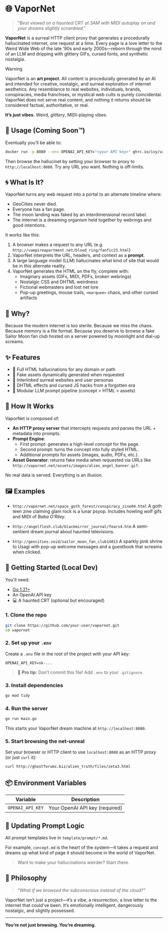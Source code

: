 # 🌐 VaporNet

> _"Best viewed on a haunted CRT at 3AM with MIDI autoplay on and your dreams slightly scrambled."_

**VaporNet** is a surreal HTTP client proxy that generates a procedurally hallucinated internet, one request at a time. Every page is a love letter to the Weird Wide Web of the late '90s and early 2000s—reborn through the mind of an LLM and dripping with glittery GIFs, cursed fonts, and synthetic nostalgia.

> [!WARNING]
> VaporNet is an **art project**. All content is procedurally generated by an AI and intended for creative, nostalgic, and surreal exploration of internet aesthetics. Any resemblance to real websites, individuals, brands, conspiracies, media franchises, or mystical web cults is purely coincidental. VaporNet does not serve real content, and nothing it returns should be considered factual, authoritative, or real.
>
> **It’s just vibes.** Weird, *glittery*, MIDI-playing vibes.

## 🧪 Usage (Coming Soon™)

Eventually you’ll be able to:

```bash
docker run -p 8080 --env OPENAI_API_KEY="<your API key>" ghrc.io/ivy/vapornet
```

Then browse the hallucinet by setting your browser to proxy to `http://localhost:8080`.
Try any URL you want. Nothing is off-limits.

## 🌀 What Is It?

VaporNet turns any web request into a portal to an alternate timeline where:
- GeoCities never died.
- Everyone has a fan page.
- The moon landing was faked by an interdimensional record label.
- The internet is a dreaming organism held together by webrings and good intentions.

It works like this:
1. A browser makes a request to any URL (e.g. `http://vampireapartment.net/blood_ring/fanfic23.html`)
2. VaporNet interprets the URL, headers, and context as a **prompt**.
3. A large language model (LLM) hallucinates what kind of site that would be in this alternate reality.
4. VaporNet generates the HTML on the fly, complete with:
   - Imaginary assets (GIFs, MIDI, PDFs, broken webrings)
   - Nostalgic CSS and DHTML weirdness
   - Fictional webmasters and lost net lore
   - Pop-up greetings, mouse trails, `<marquee>` chaos, and other cursed artifacts

## 💾 Why?

Because the modern internet is too sterile.
Because we miss the chaos.
Because memory is a file format.
Because you deserve to browse a fake Sailor Moon fan club hosted on a server powered by moonlight and dial-up screams.

## ✨ Features

- 🌈 Full HTML hallucinations for any domain or path
- 📼 Fake assets dynamically generated when requested
- 💌 Interlinked surreal websites and user personas
- 🔮 DHTML effects and cursed JS hacks from a forgotten era
- 🧠 Modular LLM prompt pipeline (concept > HTML > assets)

## 🚧 How It Works

VaporNet is composed of:

- **An HTTP proxy server** that intercepts requests and parses the URL + metadata into prompts.
- **Prompt Engine**:
  - First prompt: generates a high-level *concept* for the page.
  - Second prompt: turns the concept into fully styled HTML.
  - Additional prompts for assets (images, audio, PDFs, etc.).
- **Asset Generator**: returns fake media when requested via URLs like `http://vapornet.net/assets/images/alien_angel_banner.gif`.

No real data is served. Everything is an illusion.

## 🖼️ Examples

- `http://vapornet.net/space_goth_forest/conspiracy_zine04.html`
  A goth teen zine claiming glam rock is a lunar psyop. Includes howling wolf gifs and MIDI of *Baba O'Riley*.

- `http://angelflesh.club/blackmirror_journal/fears4.htm`
  A semi-sentient dream journal about haunted televisions.

- `http://geocities.void/sailor_moon_fan_club14013`
  A sparkly pink shrine to Usagi with pop-up welcome messages and a guestbook that screams when clicked.

## 🧰 Getting Started (Local Dev)

You'll need:

- [Go 1.21+](https://go.dev/)
- An OpenAI API key
- 💻 A haunted CRT (optional but encouraged)

### 1. Clone the repo

```bash
git clone https://github.com/your-user/vapornet.git
cd vapornet
```

### 2. Set up your `.env`

Create a `.env` file in the root of the project with your API key:

```env
OPENAI_API_KEY=sk-...
```

> 🔐 **Pro tip:** Don’t commit this file! Add `.env` to your `.gitignore`.

### 3. Install dependencies

```bash
go mod tidy
```

### 4. Run the server

```bash
go run main.go
```

This starts your VaporNet dream machine at `http://localhost:8080`.

### 5. Start browsing the net-unreal

Set your browser or HTTP client to use `localhost:8080` as an HTTP proxy (or just `curl` it):

```bash
curl http://ghostforums.biz/alien_truth/files/zeta3.html
```

## 📦 Environment Variables

| Variable         | Description                     |
|------------------|---------------------------------|
| `OPENAI_API_KEY` | Your OpenAI API key (required)  |

## 🔄 Updating Prompt Logic

All prompt templates live in `template/prompt/*.md`.

For example, `concept.md` is the heart of the system—it takes a request and dreams up what kind of page it should become in the world of VaporNet.

> Want to make your hallucinations weirder? Start there.

## 📡 Philosophy

> _"What if we browsed the subconscious instead of the cloud?"_

VaporNet isn’t just a project—it’s a vibe, a resurrection, a love letter to the internet that could’ve been.
It’s emotionally intelligent, dangerously nostalgic, and slightly possessed.

---

**You’re not just browsing. You’re dreaming.**
